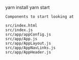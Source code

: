 yarn install
yarn start

`Components to start looking at`

```
src/index.html
src/index.js
src/app/appConfig.js
src/app/App.js
src/app/AppLayout.js
src/app/AppNavLinks.js
src/app/AppHeader.js
```
